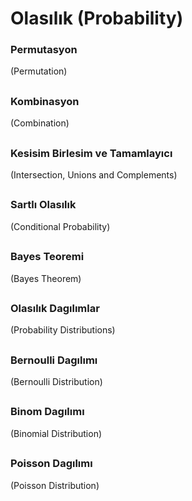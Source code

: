 
# Olasılık (Probability)

### Permutasyon
 (Permutation)
 
 ##
 
### Kombinasyon
(Combination)

##
### Kesisim Birlesim ve Tamamlayıcı
(Intersection, Unions and Complements)

##
### Sartlı Olasılık
(Conditional Probability)
##
### Bayes Teoremi
(Bayes Theorem)
##
### Olasılık Dagılımlar
(Probability Distributions)
##
### Bernoulli Dagılımı
(Bernoulli Distribution)
##
### Binom Dagılımı
(Binomial Distribution)
##
### Poisson Dagılımı
(Poisson Distribution)
##
